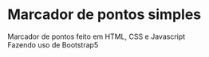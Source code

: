 # Marcador de pontos simples

Marcador de pontos feito em HTML, CSS e Javascript \
Fazendo uso de Bootstrap5
